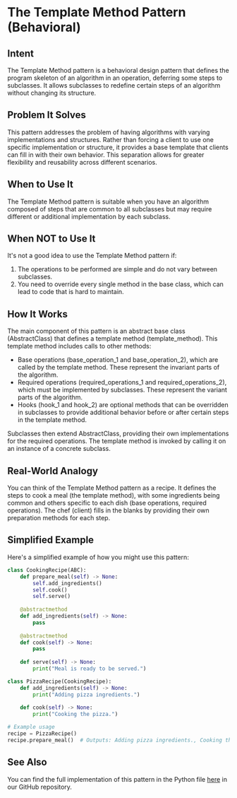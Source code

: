 # The Template Method Pattern (Behavioral)

## Intent

The Template Method pattern is a behavioral design pattern that defines the program skeleton of an algorithm in an operation, deferring some steps to subclasses. It allows subclasses to redefine certain steps of an algorithm without changing its structure.

## Problem It Solves

This pattern addresses the problem of having algorithms with varying implementations and structures. Rather than forcing a client to use one specific implementation or structure, it provides a base template that clients can fill in with their own behavior. This separation allows for greater flexibility and reusability across different scenarios.

## When to Use It

The Template Method pattern is suitable when you have an algorithm composed of steps that are common to all subclasses but may require different or additional implementation by each subclass.

## When NOT to Use It

It's not a good idea to use the Template Method pattern if:

1. The operations to be performed are simple and do not vary between subclasses.
2. You need to override every single method in the base class, which can lead to code that is hard to maintain.

## How It Works

The main component of this pattern is an abstract base class (AbstractClass) that defines a template method (template_method). This template method includes calls to other methods:

- Base operations (base_operation_1 and base_operation_2), which are called by the template method. These represent the invariant parts of the algorithm.
- Required operations (required_operations_1 and required_operations_2), which must be implemented by subclasses. These represent the variant parts of the algorithm.
- Hooks (hook_1 and hook_2) are optional methods that can be overridden in subclasses to provide additional behavior before or after certain steps in the template method.

Subclasses then extend AbstractClass, providing their own implementations for the required operations. The template method is invoked by calling it on an instance of a concrete subclass.

## Real-World Analogy

You can think of the Template Method pattern as a recipe. It defines the steps to cook a meal (the template method), with some ingredients being common and others specific to each dish (base operations, required operations). The chef (client) fills in the blanks by providing their own preparation methods for each step.

## Simplified Example

Here's a simplified example of how you might use this pattern:

```python
class CookingRecipe(ABC):
    def prepare_meal(self) -> None:
        self.add_ingredients()
        self.cook()
        self.serve()
    
    @abstractmethod
    def add_ingredients(self) -> None:
        pass
    
    @abstractmethod
    def cook(self) -> None:
        pass
    
    def serve(self) -> None:
        print("Meal is ready to be served.")

class PizzaRecipe(CookingRecipe):
    def add_ingredients(self) -> None:
        print("Adding pizza ingredients.")
    
    def cook(self) -> None:
        print("Cooking the pizza.")

# Example usage
recipe = PizzaRecipe()
recipe.prepare_meal()  # Outputs: Adding pizza ingredients., Cooking the pizza., Meal is ready to be served.
```

## See Also

You can find the full implementation of this pattern in the Python file [here](https://github.com/taggedzi/python-design-pattern-rag/blob/main/patterns/behavioral/template_method.py) in our GitHub repository.